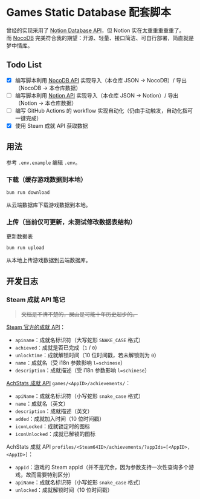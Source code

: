 # Games Static Database 配套脚本

曾经的实现采用了 [Notion Database API](https://developers.notion.com/)，但 Notion 实在太重重重重重了。\
而 [NocoDB](https://github.com/nocodb/nocodb) 完美符合我的期望：开源、轻量、接口简洁、可自行部署，简直就是梦中情库。

## Todo List

- [x] 编写脚本利用 [NocoDB API](https://data-apis-v2.nocodb.com/) 实现导入（本仓库 JSON → NocoDB）/ 导出（NocoDB → 本仓库数据）
- [ ] 编写脚本利用 [Notion API](https://developers.notion.com/docs/getting-started) 实现导入（本仓库 JSON → Notion）/ 导出（Notion → 本仓库数据）
- [ ] 编写 GitHub Actions 的 workflow 实现自动化（仍由手动触发，自动化指可一键完成）
- [x] 使用 Steam 成就 API 获取数据

## 用法

参考 `.env.example` 编辑 `.env`。

### 下载（缓存游戏数据到本地）

```bash
bun run download
```

从云端数据库下载游戏数据到本地。

### 上传（当前仅可更新，未测试修改数据表结构）

更新数据表

```bash
bun run upload
```

从本地上传游戏数据到云端数据库。

## 开发日志

### Steam 成就 API 笔记

> ~~文档是不清不楚的，屎山是可能十年历史起步的。~~

[Steam 官方的成就 API](https://partner.steamgames.com/doc/webapi/ISteamUserStats#GetPlayerAchievements)：
- `apiname`：成就名标识符（大写蛇形 `SNAKE_CASE` 格式）
- `achieved`：成就是否已完成（`1` / `0`）
- `unlocktime`：成就解锁时间（10 位时间戳，若未解锁则为 `0`）
- `name`：成就名（受 i18n 参数影响 `l=schinese`）
- `description`：成就描述（受 i18n 参数影响 `l=schinese`）

[AchStats 成就 API](https://www.achievementstats.com/index.php?action=api) `games/<AppID>/achievements/`：
- `apiName`：成就名标识符（小写蛇形 `snake_case` 格式）
- `name`：成就名（英文）
- `description`：成就描述（英文）
- `added`：成就加入时间（10 位时间戳）
- `iconLocked`：成就锁定时的图标
- `iconUnlocked`：成就已解锁的图标

AchStats 成就 API `profiles/<Steam64ID>/achievements/?appIds=[<AppID>,<AppID>]`：
- `appId`：游戏的 Steam appId（并不是冗余，因为参数支持一次性查询多个游戏，故而需要特别区分）
- `apiName`：成就名标识符（小写蛇形 `snake_case` 格式）
- `unlocked`：成就解锁时间（10 位时间戳）
